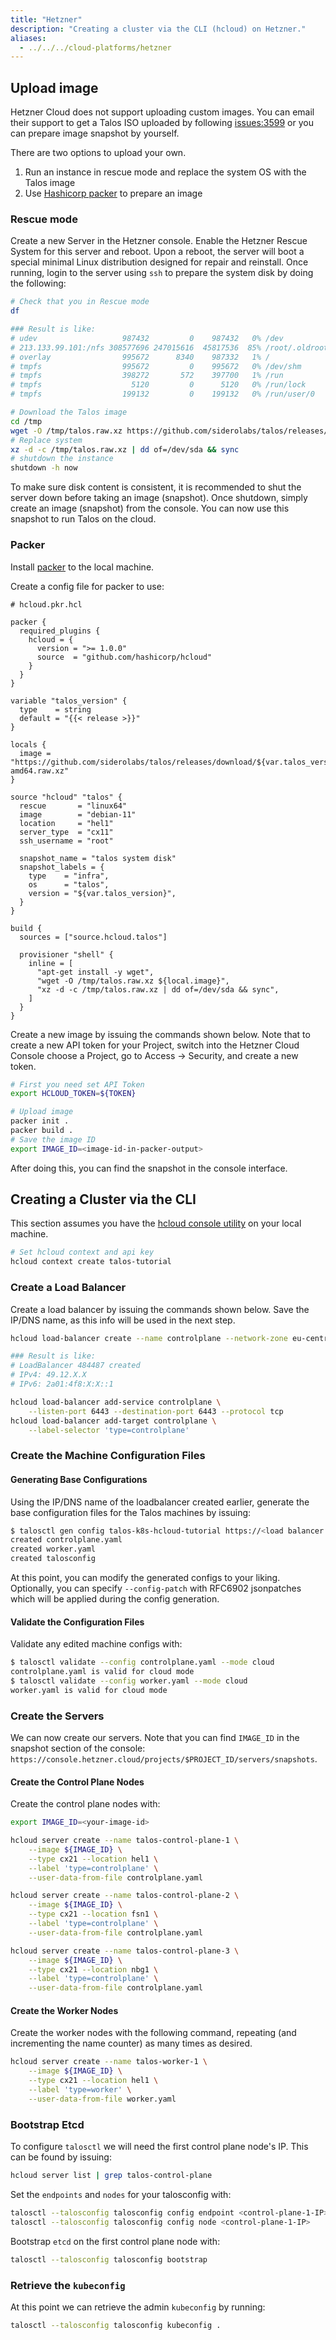 ```yaml
---
title: "Hetzner"
description: "Creating a cluster via the CLI (hcloud) on Hetzner."
aliases:
  - ../../../cloud-platforms/hetzner
---
```


## Upload image

Hetzner Cloud does not support uploading custom images.
You can email their support to get a Talos ISO uploaded by following [issues:3599](https://github.com/siderolabs/talos/issues/3599#issuecomment-841172018) or you can prepare image snapshot by yourself.

There are two options to upload your own.

1. Run an instance in rescue mode and replace the system OS with the Talos image
2. Use [Hashicorp packer](https://www.packer.io/docs/builders/hetzner-cloud) to prepare an image

### Rescue mode

Create a new Server in the Hetzner console.
Enable the Hetzner Rescue System for this server and reboot.
Upon a reboot, the server will boot a special minimal Linux distribution designed for repair and reinstall.
Once running, login to the server using ```ssh``` to prepare the system disk by doing the following:

```bash
# Check that you in Rescue mode
df

### Result is like:
# udev                   987432         0    987432   0% /dev
# 213.133.99.101:/nfs 308577696 247015616  45817536  85% /root/.oldroot/nfs
# overlay                995672      8340    987332   1% /
# tmpfs                  995672         0    995672   0% /dev/shm
# tmpfs                  398272       572    397700   1% /run
# tmpfs                    5120         0      5120   0% /run/lock
# tmpfs                  199132         0    199132   0% /run/user/0

# Download the Talos image
cd /tmp
wget -O /tmp/talos.raw.xz https://github.com/siderolabs/talos/releases/download/{{< release >}}/hcloud-amd64.raw.xz
# Replace system
xz -d -c /tmp/talos.raw.xz | dd of=/dev/sda && sync
# shutdown the instance
shutdown -h now
```

To make sure disk content is consistent, it is recommended to shut the server down before taking an image (snapshot).
Once shutdown, simply create an image (snapshot) from the console.
You can now use this snapshot to run Talos on the cloud.

### Packer

Install [packer](https://learn.hashicorp.com/tutorials/packer/get-started-install-cli) to the local machine.

Create a config file for packer to use:

```hcl
# hcloud.pkr.hcl

packer {
  required_plugins {
    hcloud = {
      version = ">= 1.0.0"
      source  = "github.com/hashicorp/hcloud"
    }
  }
}

variable "talos_version" {
  type    = string
  default = "{{< release >}}"
}

locals {
  image = "https://github.com/siderolabs/talos/releases/download/${var.talos_version}/hcloud-amd64.raw.xz"
}

source "hcloud" "talos" {
  rescue       = "linux64"
  image        = "debian-11"
  location     = "hel1"
  server_type  = "cx11"
  ssh_username = "root"

  snapshot_name = "talos system disk"
  snapshot_labels = {
    type    = "infra",
    os      = "talos",
    version = "${var.talos_version}",
  }
}

build {
  sources = ["source.hcloud.talos"]

  provisioner "shell" {
    inline = [
      "apt-get install -y wget",
      "wget -O /tmp/talos.raw.xz ${local.image}",
      "xz -d -c /tmp/talos.raw.xz | dd of=/dev/sda && sync",
    ]
  }
}
```

Create a new image by issuing the commands shown below.
Note that to create a new API token for your Project, switch into the Hetzner Cloud Console choose a Project, go to Access → Security, and create a new token.

```bash
# First you need set API Token
export HCLOUD_TOKEN=${TOKEN}

# Upload image
packer init .
packer build .
# Save the image ID
export IMAGE_ID=<image-id-in-packer-output>
```

After doing this, you can find the snapshot in the console interface.

## Creating a Cluster via the CLI

This section assumes you have the [hcloud console utility](https://community.hetzner.com/tutorials/howto-hcloud-cli) on your local machine.

```bash
# Set hcloud context and api key
hcloud context create talos-tutorial
```

### Create a Load Balancer

Create a load balancer by issuing the commands shown below.
Save the IP/DNS name, as this info will be used in the next step.

```bash
hcloud load-balancer create --name controlplane --network-zone eu-central --type lb11 --label 'type=controlplane'

### Result is like:
# LoadBalancer 484487 created
# IPv4: 49.12.X.X
# IPv6: 2a01:4f8:X:X::1

hcloud load-balancer add-service controlplane \
    --listen-port 6443 --destination-port 6443 --protocol tcp
hcloud load-balancer add-target controlplane \
    --label-selector 'type=controlplane'
```

### Create the Machine Configuration Files

#### Generating Base Configurations

Using the IP/DNS name of the loadbalancer created earlier, generate the base configuration files for the Talos machines by issuing:

```bash
$ talosctl gen config talos-k8s-hcloud-tutorial https://<load balancer IP or DNS>:6443
created controlplane.yaml
created worker.yaml
created talosconfig
```

At this point, you can modify the generated configs to your liking.
Optionally, you can specify `--config-patch` with RFC6902 jsonpatches which will be applied during the config generation.

#### Validate the Configuration Files

Validate any edited machine configs with:

```bash
$ talosctl validate --config controlplane.yaml --mode cloud
controlplane.yaml is valid for cloud mode
$ talosctl validate --config worker.yaml --mode cloud
worker.yaml is valid for cloud mode
```

### Create the Servers

We can now create our servers.
Note that you can find ```IMAGE_ID``` in the snapshot section of the console: ```https://console.hetzner.cloud/projects/$PROJECT_ID/servers/snapshots```.

#### Create the Control Plane Nodes

Create the control plane nodes with:

```bash
export IMAGE_ID=<your-image-id>

hcloud server create --name talos-control-plane-1 \
    --image ${IMAGE_ID} \
    --type cx21 --location hel1 \
    --label 'type=controlplane' \
    --user-data-from-file controlplane.yaml

hcloud server create --name talos-control-plane-2 \
    --image ${IMAGE_ID} \
    --type cx21 --location fsn1 \
    --label 'type=controlplane' \
    --user-data-from-file controlplane.yaml

hcloud server create --name talos-control-plane-3 \
    --image ${IMAGE_ID} \
    --type cx21 --location nbg1 \
    --label 'type=controlplane' \
    --user-data-from-file controlplane.yaml
```

#### Create the Worker Nodes

Create the worker nodes with the following command, repeating (and incrementing the name counter) as many times as desired.

```bash
hcloud server create --name talos-worker-1 \
    --image ${IMAGE_ID} \
    --type cx21 --location hel1 \
    --label 'type=worker' \
    --user-data-from-file worker.yaml
```

### Bootstrap Etcd

To configure `talosctl` we will need the first control plane node's IP.
This can be found by issuing:

```bash
hcloud server list | grep talos-control-plane
```

Set the `endpoints` and `nodes` for your talosconfig with:

```bash
talosctl --talosconfig talosconfig config endpoint <control-plane-1-IP>
talosctl --talosconfig talosconfig config node <control-plane-1-IP>
```

Bootstrap `etcd` on the first control plane node with:

```bash
talosctl --talosconfig talosconfig bootstrap
```

### Retrieve the `kubeconfig`

At this point we can retrieve the admin `kubeconfig` by running:

```bash
talosctl --talosconfig talosconfig kubeconfig .
```
